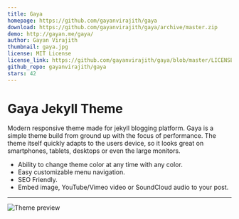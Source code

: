 ```yaml
---
title: Gaya
homepage: https://github.com/gayanvirajith/gaya
download: https://github.com/gayanvirajith/gaya/archive/master.zip
demo: http://gayan.me/gaya/
author: Gayan Virajith
thumbnail: gaya.jpg
license: MIT License
license_link: https://github.com/gayanvirajith/gaya/blob/master/LICENSE.md
github_repo: gayanvirajith/gaya
stars: 42
---
```


# Gaya Jekyll Theme

Modern responsive theme made for jekyll blogging platform. Gaya is a
simple theme build from ground up with the focus of performance. The
theme itself quickly adapts to the users device, so it looks great on
smartphones, tablets, desktops or even the large monitors.

- Ability to change theme color at any time with any color.
- Easy customizable menu navigation.
- SEO Friendly.
- Embed image, YouTube/Vimeo video or SoundCloud audio to your post.

---

![Theme
preview](http://gayan.me/thumbnails/gaya-jekyll-theme-preview-590x300.png
"Gaya jekyll theme")



